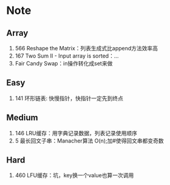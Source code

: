 # Note
## Array
  1. 566 Reshape the Matrix：列表生成式比append方法效率高
  2. 167 Two Sum II - Input array is sorted：...
  3. Fair Candy Swap：in操作转化成set来做
  
## Easy
  1. 141 环形链表: 快慢指针，快指针一定先到终点
## Medium
  1. 146 LRU缓存：用字典记录数据，列表记录使用顺序
  2. 5 最长回文子串：Manacher算法 O(n);加#使得回文串都变奇数
## Hard
  1. 460 LFU缓存：坑，key换一个value也算一次调用